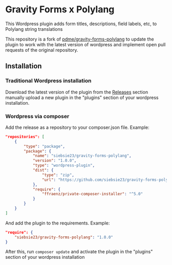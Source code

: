 # Gravity Forms x Polylang

This Wordpress plugin adds form titles, descriptions, field labels, etc, to Polylang string translations

This repository is a fork of [pdme/gravity-forms-polylang](https://github.com/pdme/gravity-forms-polylang) to update the plugin to work with the latest version of wordpress and implement open pull requests of the original repository.

## Installation
### Traditional Wordpress installation
Download the latest version of the plugin from the [Releases](https://github.com/siebsie23/gravity-forms-polylang/releases) section manually upload a new plugin in the "plugins" section of your wordpress installation.

### Wordpress via composer
Add the release as a repository to your composer.json file. Example:
```json
"repositories": [
    {
        "type": "package",
        "package": {
            "name": "siebsie23/gravity-forms-polylang",
            "version": "1.0.0",
            "type": "wordpress-plugin",
            "dist": {
                "type": "zip",
                "url": "https://github.com/siebsie23/gravity-forms-polylang/archive/refs/tags/1.0.0.zip"
            },
            "require": {
                "ffraenz/private-composer-installer": "^5.0"
            }
        }
    }
]
```
And add the plugin to the requirements. Example:
```json
"require": {
    "siebsie23/gravity-forms-polylang": "1.0.0"
}
```
After this, run `composer update` and activate the plugin in the "plugins" section of your wordpress installation